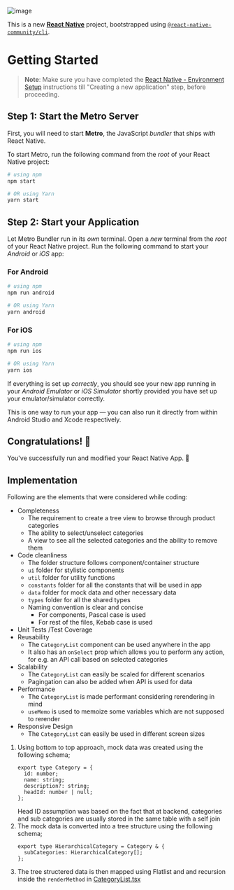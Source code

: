    ![image](https://github.com/amanfcp/assessment/assets/26200071/605ecef0-88aa-4dbf-8d15-639184b62b15)

This is a new [**React Native**](https://reactnative.dev) project, bootstrapped using [`@react-native-community/cli`](https://github.com/react-native-community/cli).

# Getting Started

>**Note**: Make sure you have completed the [React Native - Environment Setup](https://reactnative.dev/docs/environment-setup) instructions till "Creating a new application" step, before proceeding.

## Step 1: Start the Metro Server

First, you will need to start **Metro**, the JavaScript _bundler_ that ships _with_ React Native.

To start Metro, run the following command from the _root_ of your React Native project:

```bash
# using npm
npm start

# OR using Yarn
yarn start
```

## Step 2: Start your Application

Let Metro Bundler run in its _own_ terminal. Open a _new_ terminal from the _root_ of your React Native project. Run the following command to start your _Android_ or _iOS_ app:

### For Android

```bash
# using npm
npm run android

# OR using Yarn
yarn android
```

### For iOS

```bash
# using npm
npm run ios

# OR using Yarn
yarn ios
```

If everything is set up _correctly_, you should see your new app running in your _Android Emulator_ or _iOS Simulator_ shortly provided you have set up your emulator/simulator correctly.

This is one way to run your app — you can also run it directly from within Android Studio and Xcode respectively.

## Congratulations! :tada:

You've successfully run and modified your React Native App. :partying_face:

## Implementation

Following are the elements that were considered while coding:

- Completeness
  - The requirement to create a tree view to browse through product categories
  - The ability to select/unselect categories
  - A view to see all the selected categories and the ability to remove them
- Code cleanliness
  - The folder structure follows component/container structure
  - `ui` folder for stylistic components
  - `util` folder for utility functions
  - `constants` folder for all the constants that will be used in app
  - `data` folder for mock data and other necessary data
  - `types` folder for all the shared types
  - Naming convention is clear and concise
     - For components, Pascal case is used
     - For rest of the files, Kebab case is used 
- Unit Tests /Test Coverage 
- Reusability
  - The `CategoryList` component can be used anywhere in the app
  - It also has an `onSelect` prop which allows you to perform any action, for e.g. an API call based on selected categories
- Scalability
   - The `CategoryList` can easily be scaled for different scenarios
   - Pagingation can also be added when API is used for data
- Performance
  - The `CategoryList` is made performant considering rerendering in mind
  - `useMemo` is used to memoize some variables which are not supposed to rerender
- Responsive Design
  -  The `CategoryList` can easily be used in different screen sizes 


1. Using bottom to top approach, mock data was created using the following schema;
   ```
   export type Category = {
     id: number;
     name: string;
     description?: string;
     headId: number | null;
   };
   ```
   Head ID assumption was based on the fact that at backend, categories and sub categories are usually stored in the same table with a self join
2. The mock data is converted into a tree structure using the following schema;
   ```
   export type HierarchicalCategory = Category & {
     subCategories: HierarchicalCategory[];
   };
   ```
3. The tree structered data is then mapped using Flatlist and and recursion inside the `renderMethod` in [CategoryList.tsx](src/components/CategoryList.tsx)





















